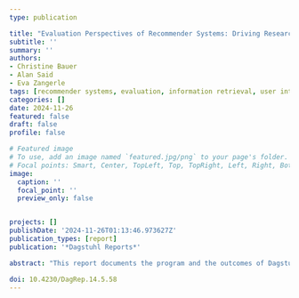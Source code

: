 ```yaml
---
type: publication

title: "Evaluation Perspectives of Recommender Systems: Driving Research and Education (Dagstuhl Seminar 24211)"
subtitle: ''
summary: ''
authors:
- Christine Bauer
- Alan Said
- Eva Zangerle
tags: [recommender systems, evaluation, information retrieval, user interaction, intelligent systems, Dagstuhl]
categories: []
date: 2024-11-26
featured: false
draft: false
profile: false

# Featured image
# To use, add an image named `featured.jpg/png` to your page's folder.
# Focal points: Smart, Center, TopLeft, Top, TopRight, Left, Right, BottomLeft, Bottom, BottomRight.
image:
  caption: ''
  focal_point: ''
  preview_only: false


projects: []
publishDate: '2024-11-26T01:13:46.973627Z'
publication_types: [report]
publication: '*Dagstuhl Reports*'

abstract: "This report documents the program and the outcomes of Dagstuhl Seminar 24211, 'Evaluation Perspectives of Recommender Systems: Driving Research and Education', which brought together 41 participants from 16 countries. The seminar brought together distinguished researchers and practitioners from the recommender systems community, representing a range of expertise and perspectives. The primary objective was to address current challenges and advance the ongoing discourse on the evaluation of recommender systems. The participants' diverse backgrounds and perspectives on evaluation significantly contributed to the discourse on this subject. The seminar featured eight presentations on current challenges in the evaluation of recommender systems. These presentations sparked the general discussion and facilitated the formation of groups around these topics. As a result, five working groups were established, each focusing on the following areas: theory of evaluation, fairness evaluation, best-practices for offline evaluations of recommender systems, multistakeholder and multimethod evaluation, and evaluating the long-term impact of recommender systems."

doi: 10.4230/DagRep.14.5.58
---
```

